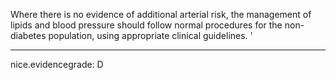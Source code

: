 Where there is no evidence of additional arterial risk, the management of lipids and blood pressure should follow normal procedures for the non-diabetes population, using appropriate clinical guidelines.
'

---
 nice.evidencegrade: D
